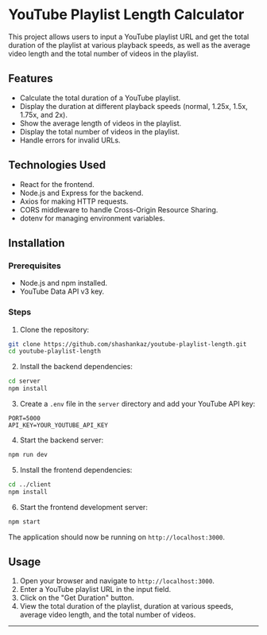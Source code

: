 # YouTube Playlist Length Calculator

This project allows users to input a YouTube playlist URL and get the total duration of the playlist at various playback speeds, as well as the average video length and the total number of videos in the playlist.

## Features

- Calculate the total duration of a YouTube playlist.
- Display the duration at different playback speeds (normal, 1.25x, 1.5x, 1.75x, and 2x).
- Show the average length of videos in the playlist.
- Display the total number of videos in the playlist.
- Handle errors for invalid URLs.

## Technologies Used

- React for the frontend.
- Node.js and Express for the backend.
- Axios for making HTTP requests.
- CORS middleware to handle Cross-Origin Resource Sharing.
- dotenv for managing environment variables.

## Installation

### Prerequisites

- Node.js and npm installed.
- YouTube Data API v3 key.

### Steps

1. Clone the repository:

```sh
git clone https://github.com/shashankaz/youtube-playlist-length.git
cd youtube-playlist-length
```

2. Install the backend dependencies:

```sh
cd server
npm install
```

3. Create a `.env` file in the `server` directory and add your YouTube API key:

```env
PORT=5000
API_KEY=YOUR_YOUTUBE_API_KEY
```

4. Start the backend server:

```sh
npm run dev
```

5. Install the frontend dependencies:

```sh
cd ../client
npm install
```

6. Start the frontend development server:

```sh
npm start
```

The application should now be running on `http://localhost:3000`.

## Usage

1. Open your browser and navigate to `http://localhost:3000`.
2. Enter a YouTube playlist URL in the input field.
3. Click on the "Get Duration" button.
4. View the total duration of the playlist, duration at various speeds, average video length, and the total number of videos.

---